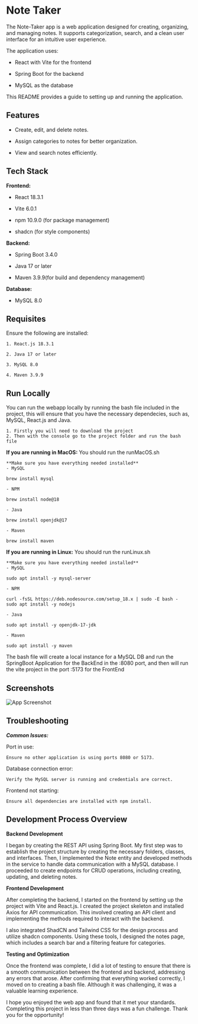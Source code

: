 
# Note Taker

The Note-Taker app is a web application designed for creating, organizing, and managing notes. It supports categorization, search, and a clean user interface for an intuitive user experience.

The application uses:

- React with Vite for the frontend

- Spring Boot for the backend

- MySQL as the database

This README provides a guide to setting up and running the application.


## Features

- Create, edit, and delete notes.

- Assign categories to notes for better organization.

- View and search notes efficiently.
## Tech Stack

**Frontend:**

- React 18.3.1

- Vite 6.0.1

- npm 10.9.0 (for package management) 

- shadcn (for style components)

**Backend:**

- Spring Boot 3.4.0

- Java 17 or later

- Maven 3.9.9(for build and dependency management)

**Database:**

- MySQL 8.0


## Requisites

Ensure the following are installed:

    1. React.js 18.3.1

    2. Java 17 or later

    3. MySQL 8.0 

    4. Maven 3.9.9
## Run Locally

You can run the webapp locally by running the bash file included in the project, this will ensure that you have the necessary dependecies, such as, MySQL, React.js and Java.

    1. Firstly you will need to download the project
    2. Then with the console go to the project folder and run the bash file

**If you are running in MacOS:**
    You should run the runMacOS.sh

    **Make sure you have everything needed installed**
    - MySQL

    brew install mysql

    - NPM

    brew install node@18
    
    - Java

    brew install openjdk@17

    - Maven

    brew install maven



**If you are running in Linux:**
    You should run the runLinux.sh

    **Make sure you have everything needed installed**
    - MySQL

    sudo apt install -y mysql-server

    - NPM

    curl -fsSL https://deb.nodesource.com/setup_18.x | sudo -E bash -
    sudo apt install -y nodejs

    - Java

    sudo apt install -y openjdk-17-jdk

    - Maven

    sudo apt install -y maven


The bash file will create a local instance for a MySQL DB and run the SpringBoot Application for the BackEnd in the :8080 port, and then will run the vite project in the port :5173 for the FrontEnd
## Screenshots

![App Screenshot](https://i.imgur.com/SBhdzOq.jpeg)


## Troubleshooting

***Common Issues:***

Port in use:

    Ensure no other application is using ports 8080 or 5173.

Database connection error:

    Verify the MySQL server is running and credentials are correct.

Frontend not starting:

    Ensure all dependencies are installed with npm install.
## Development Process Overview 




**Backend Development**

I began by creating the REST API using Spring Boot. My first step was to establish the project structure by creating the necessary folders, classes, and interfaces. Then, I implemented the Note entity and developed methods in the service to handle data communication with a MySQL database. I proceeded to create endpoints for CRUD operations, including creating, updating, and deleting notes.

**Frontend Development**

After completing the backend, I started on the frontend by setting up the project with Vite and React.js. I created the project skeleton and installed Axios for API communication. This involved creating an API client and implementing the methods required to interact with the backend.

I also integrated ShadCN and Tailwind CSS for the design process and utilize shadcn components. Using these tools, I designed the notes page, which includes a search bar and a filtering feature for categories.

**Testing and Optimization**

Once the frontend was complete, I did a lot of testing to ensure that there is a smooth communication between the frontend and backend, addressing any errors that arose. After confirming that everything worked correctly, I moved on to creating a bash file. Although it was challenging, it was a valuable learning experience.


I hope you enjoyed the web app and found that it met your standards. Completing this project in less than three days was a fun challenge. Thank you for the opportunity!